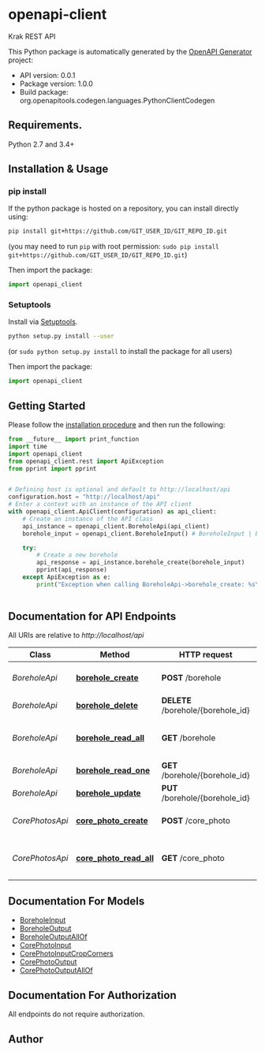 # openapi-client
Krak REST API

This Python package is automatically generated by the [OpenAPI Generator](https://openapi-generator.tech) project:

- API version: 0.0.1
- Package version: 1.0.0
- Build package: org.openapitools.codegen.languages.PythonClientCodegen

## Requirements.

Python 2.7 and 3.4+

## Installation & Usage
### pip install

If the python package is hosted on a repository, you can install directly using:

```sh
pip install git+https://github.com/GIT_USER_ID/GIT_REPO_ID.git
```
(you may need to run `pip` with root permission: `sudo pip install git+https://github.com/GIT_USER_ID/GIT_REPO_ID.git`)

Then import the package:
```python
import openapi_client
```

### Setuptools

Install via [Setuptools](http://pypi.python.org/pypi/setuptools).

```sh
python setup.py install --user
```
(or `sudo python setup.py install` to install the package for all users)

Then import the package:
```python
import openapi_client
```

## Getting Started

Please follow the [installation procedure](#installation--usage) and then run the following:

```python
from __future__ import print_function
import time
import openapi_client
from openapi_client.rest import ApiException
from pprint import pprint


# Defining host is optional and default to http://localhost/api
configuration.host = "http://localhost/api"
# Enter a context with an instance of the API client
with openapi_client.ApiClient(configuration) as api_client:
    # Create an instance of the API class
    api_instance = openapi_client.BoreholeApi(api_client)
    borehole_input = openapi_client.BoreholeInput() # BoreholeInput | Borehole to create

    try:
        # Create a new borehole
        api_response = api_instance.borehole_create(borehole_input)
        pprint(api_response)
    except ApiException as e:
        print("Exception when calling BoreholeApi->borehole_create: %s\n" % e)
    
```

## Documentation for API Endpoints

All URIs are relative to *http://localhost/api*

Class | Method | HTTP request | Description
------------ | ------------- | ------------- | -------------
*BoreholeApi* | [**borehole_create**](docs/BoreholeApi.md#borehole_create) | **POST** /borehole | Create a new borehole
*BoreholeApi* | [**borehole_delete**](docs/BoreholeApi.md#borehole_delete) | **DELETE** /borehole/{borehole_id} | Delete a borehole
*BoreholeApi* | [**borehole_read_all**](docs/BoreholeApi.md#borehole_read_all) | **GET** /borehole | Read all boreholes in db, sorted by id
*BoreholeApi* | [**borehole_read_one**](docs/BoreholeApi.md#borehole_read_one) | **GET** /borehole/{borehole_id} | Read one borehole
*BoreholeApi* | [**borehole_update**](docs/BoreholeApi.md#borehole_update) | **PUT** /borehole/{borehole_id} | Update a borehole
*CorePhotosApi* | [**core_photo_create**](docs/CorePhotosApi.md#core_photo_create) | **POST** /core_photo | Create a new core photo
*CorePhotosApi* | [**core_photo_read_all**](docs/CorePhotosApi.md#core_photo_read_all) | **GET** /core_photo | Read all core photo ids in db, sorted by id


## Documentation For Models

 - [BoreholeInput](docs/BoreholeInput.md)
 - [BoreholeOutput](docs/BoreholeOutput.md)
 - [BoreholeOutputAllOf](docs/BoreholeOutputAllOf.md)
 - [CorePhotoInput](docs/CorePhotoInput.md)
 - [CorePhotoInputCropCorners](docs/CorePhotoInputCropCorners.md)
 - [CorePhotoOutput](docs/CorePhotoOutput.md)
 - [CorePhotoOutputAllOf](docs/CorePhotoOutputAllOf.md)


## Documentation For Authorization

 All endpoints do not require authorization.

## Author




